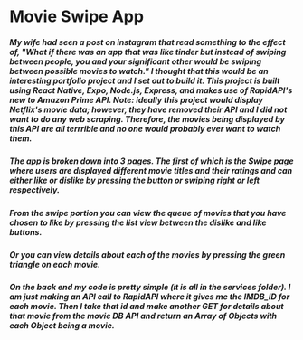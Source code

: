 # Movie Swipe App

##### My wife had seen a post on instagram that read something to the effect of, "What if there was an app that was like tinder but instead of swiping between people, you and your significant other would be swiping between possible movies to watch." I thought that this would be an interesting portfolio project and I set out to build it. This project is built using React Native, Expo, Node.js, Express, and makes use of RapidAPI's new to Amazon Prime API. Note: ideally this project would display Netflix's movie data; however, they have removed their API and I did not want to do any web scraping. Therefore, the movies being displayed by this API are all terrrible and no one would probably ever want to watch them.

##### The app is broken down into 3 pages. The first of which is the Swipe page where users are displayed different movie titles and their ratings and can either like or dislike by pressing the button or swiping right or left respectively.

##### From the swipe portion you can view the queue of movies that you have chosen to like by pressing the list view between the dislike and like buttons.

##### Or you can view details about each of the movies by pressing the green triangle on each movie. 

##### On the back end my code is pretty simple (it is all in the services folder). I am just making an API call to RapidAPI where it gives me the IMDB_ID for each movie. Then I take that id and make another GET for details about that movie from the movie DB API and return an Array of Objects with each Object being a movie.